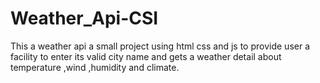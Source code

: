 # Weather_Api-CSI
This a weather api a small project using html css and js to provide user a facility to enter its valid city name and gets a weather detail about temperature ,wind ,humidity and climate. 
